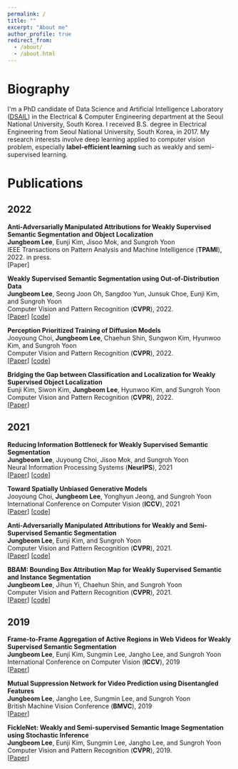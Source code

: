 ```yaml
---
permalink: /
title: ""
excerpt: "About me"
author_profile: true
redirect_from: 
  - /about/
  - /about.html
---
```


Biography
======
I'm a PhD candidate of Data Science and Artificial Intelligence Laboratory ([DSAIL](http://dsail.snu.ac.kr/)) in the Electrical & Computer Engineering department at the Seoul National University, South Korea. I received B.S. degree in Electrical Engineering from Seoul National University, South Korea, in 2017. My research interests involve deep learning applied to computer vision problem, especially **label-efficient learning** such as weakly and semi-supervised learning.


Publications
======

## 2022

**Anti-Adversarially Manipulated Attributions for Weakly Supervised Semantic Segmentation and Object Localization** <br />
**Jungbeom Lee**, Eunji Kim, Jisoo Mok, and Sungroh Yoon <br />
IEEE Transactions on Pattern Analysis and Machine Intelligence (**TPAMI**), 2022. in press. <br />
[Paper]

**Weakly Supervised Semantic Segmentation using Out-of-Distribution Data** <br />
**Jungbeom Lee**, Seong Joon Oh, Sangdoo Yun, Junsuk Choe, Eunji Kim, and Sungroh Yoon <br />
Computer Vision and Pattern Recognition (**CVPR**), 2022. <br />
[[Paper](https://arxiv.org/abs/2203.03860)] [[code](https://github.com/naver-ai/w-ood)]

**Perception Prioritized Training of Diffusion Models** <br />
Jooyoung Choi, **Jungbeom Lee**, Chaehun Shin, Sungwon Kim, Hyunwoo Kim, and Sungroh Yoon <br />
Computer Vision and Pattern Recognition (**CVPR**), 2022. <br />
[[Paper](https://arxiv.org/abs/2204.00227)] [[code](https://github.com/jychoi118/P2-weighting)]


**Bridging the Gap between Classification and Localization for Weakly Supervised Object Localization** <br />
Eunji Kim, Siwon Kim, **Jungbeom Lee**, Hyunwoo Kim, and Sungroh Yoon <br />
Computer Vision and Pattern Recognition (**CVPR**), 2022. <br />
[[Paper](https://arxiv.org/abs/2204.00220)] 

## 2021

**Reducing Information Bottleneck for Weakly Supervised Semantic Segmentation** <br />
**Jungbeom Lee**, Juyoung Choi, Jisoo Mok, and Sungroh Yoon <br />
Neural Information Processing Systems (**NeurIPS**), 2021 <br />
[[Paper](https://arxiv.org/abs/2110.06530)] [[code](https://github.com/jbeomlee93/RIB)]

**Toward Spatially Unbiased Generative Models** <br />
Jooyoung Choi, **Jungbeom Lee**, Yonghyun Jeong, and Sungroh Yoon <br />
International Conference on Computer Vision (**ICCV**), 2021 <br />
[[Paper](https://arxiv.org/abs/2108.01285)] [[code](https://github.com/jychoi118/toward_spatial_unbiased)]

**Anti-Adversarially Manipulated Attributions for Weakly and Semi-Supervised Semantic Segmentation** <br />
**Jungbeom Lee**, Eunji Kim, and Sungroh Yoon <br />
Computer Vision and Pattern Recognition (**CVPR**), 2021. <br />
[[Paper](https://arxiv.org/abs/2103.08896)] [[code](https://github.com/jbeomlee93/AdvCAM)]

**BBAM: Bounding Box Attribution Map for Weakly Supervised Semantic and Instance Segmentation** <br />
**Jungbeom Lee**, Jihun Yi, Chaehun Shin, and Sungroh Yoon <br />
Computer Vision and Pattern Recognition (**CVPR**), 2021. <br />
[[Paper](https://arxiv.org/abs/2103.08907)] [[code](https://github.com/jbeomlee93/BBAM)]

## 2019

**Frame-to-Frame Aggregation of Active Regions in Web Videos for Weakly Supervised Semantic Segmentation** <br />
**Jungbeom Lee**, Eunji Kim, Sungmin Lee, Jangho Lee, and Sungroh Yoon <br />
International Conference on Computer Vision (**ICCV**), 2019 <br />
[[Paper](https://arxiv.org/abs/1908.04501)]

**Mutual Suppression Network for Video Prediction using Disentangled Features** <br />
**Jungbeom Lee**, Jangho Lee, Sungmin Lee, and Sungroh Yoon <br />
British Machine Vision Conference (**BMVC**), 2019 <br />
[[Paper](https://arxiv.org/abs/1804.04810)]

**FickleNet: Weakly and Semi-supervised Semantic Image Segmentation using Stochastic Inference** <br />
**Jungbeom Lee**, Eunji Kim, Sungmin Lee, Jangho Lee, and Sungroh Yoon <br />
Computer Vision and Pattern Recognition (**CVPR**), 2019. <br />
[[Paper](https://arxiv.org/abs/1902.10421)]

